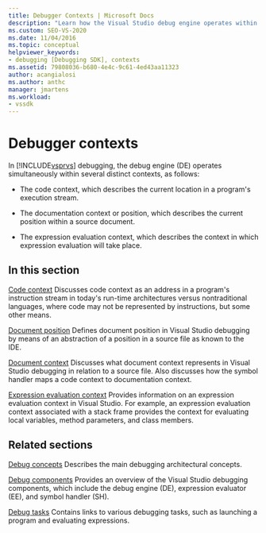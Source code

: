 ```yaml
---
title: Debugger Contexts | Microsoft Docs
description: "Learn how the Visual Studio debug engine operates within distinct contexts: code context, documentation context or position, and expression evaluation context."
ms.custom: SEO-VS-2020
ms.date: 11/04/2016
ms.topic: conceptual
helpviewer_keywords:
- debugging [Debugging SDK], contexts
ms.assetid: 79808036-b680-4e4c-9c61-4ed43aa11323
author: acangialosi
ms.author: anthc
manager: jmartens
ms.workload:
- vssdk
---
```

# Debugger contexts
In [!INCLUDE[vsprvs](../../code-quality/includes/vsprvs_md.md)] debugging, the debug engine (DE) operates simultaneously within several distinct contexts, as follows:

- The code context, which describes the current location in a program's execution stream.

- The documentation context or position, which describes the current position within a source document.

- The expression evaluation context, which describes the context in which expression evaluation will take place.

## In this section
 [Code context](../../extensibility/debugger/code-context.md)
 Discusses code context as an address in a program's instruction stream in today's run-time architectures versus nontraditional languages, where code may not be represented by instructions, but some other means.

 [Document position](../../extensibility/debugger/document-position.md)
 Defines document position in Visual Studio debugging by means of an abstraction of a position in a source file as known to the IDE.

 [Document context](../../extensibility/debugger/document-context.md)
 Discusses what document context represents in Visual Studio debugging in relation to a source file. Also discusses how the symbol handler maps a code context to documentation context.

 [Expression evaluation context](../../extensibility/debugger/expression-evaluation-context.md)
 Provides information on an expression evaluation context in Visual Studio. For example, an expression evaluation context associated with a stack frame provides the context for evaluating local variables, method parameters, and class members.

## Related sections
 [Debug concepts](../../extensibility/debugger/debugger-concepts.md)
 Describes the main debugging architectural concepts.

 [Debug components](../../extensibility/debugger/debugger-components.md)
 Provides an overview of the Visual Studio debugging components, which include the debug engine (DE), expression evaluator (EE), and symbol handler (SH).

 [Debug tasks](../../extensibility/debugger/debugging-tasks.md)
 Contains links to various debugging tasks, such as launching a program and evaluating expressions.
